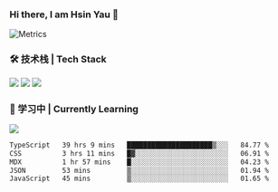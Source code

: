 ### Hi there, I am Hsin Yau 👋 
![Metrics](https://metrics.lecoq.io/hsinyau?template=classic&base.header=0&base.activity=0&base.community=0&base.repositories=0&base.metadata=0&activity=1&rss=1&base=header%2C%20activity%2C%20community%2C%20repositories%2C%20metadata&base.indepth=false&base.hireable=false&base.skip=false&activity=false&activity.limit=5&activity.load=300&activity.days=14&activity.visibility=all&activity.timestamps=false&activity.filter=all&rss=false&rss.source=https%3A%2F%2Fhsinyau.cc%2Frss.xml&rss.limit=4&config.timezone=Asia%2FShanghai)

### 🛠 技术栈 | Tech Stack
![](https://skillicons.dev/icons?i=html,css,js,ts,sass,jquery,bootstrap,vue&theme=light) 
![](https://skillicons.dev/icons?i=vite,nuxtjs,webpack,tailwindcss,windicss,nodejs,express,markdown&theme=light)
![](https://skillicons.dev/icons?i=mysql,mongodb,git,pug,vscode,idea,ps,figma&theme=light)

### 📖 学习中 | Currently Learning

![](https://skillicons.dev/icons?i=react,nextjs,svelte,nestjs,nginx,docker,rollupjs&theme=light)

<!--START_SECTION:waka-->

```txt
TypeScript   39 hrs 9 mins   █████████████████████▒░░░   84.77 %
CSS          3 hrs 11 mins   █▓░░░░░░░░░░░░░░░░░░░░░░░   06.91 %
MDX          1 hr 57 mins    █░░░░░░░░░░░░░░░░░░░░░░░░   04.23 %
JSON         53 mins         ▒░░░░░░░░░░░░░░░░░░░░░░░░   01.94 %
JavaScript   45 mins         ▒░░░░░░░░░░░░░░░░░░░░░░░░   01.65 %
```

<!--END_SECTION:waka-->
